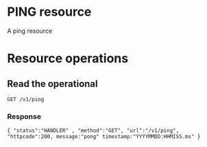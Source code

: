 # PING resource

A ping resource 

# Resource operations

## Read the operational
```
GET /v1/ping
```

### Response
```
{ "status":"HANDLER" , "method":"GET", "url":"/v1/ping", "httpcode":200, message:"pong" timestamp:"YYYYMMDD:HHMISS.ms" }
```

